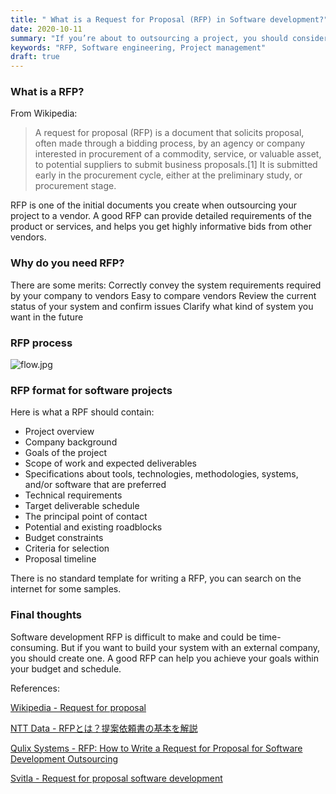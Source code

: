 ```yaml
---
title: " What is a Request for Proposal (RFP) in Software development?"
date: 2020-10-11
summary: "If you’re about to outsourcing a project, you should consider creating a RFP"
keywords: "RFP, Software engineering, Project management"
draft: true
---
```


### What is a RFP?
From Wikipedia:
> A request for proposal (RFP) is a document that solicits proposal, often made through a bidding process, by an agency or company interested in procurement of a commodity, service, or valuable asset, to potential suppliers to submit business proposals.[1] It is submitted early in the procurement cycle, either at the preliminary study, or procurement stage.

RFP is one of the initial documents you create when outsourcing your project to a vendor. A good RFP can provide detailed requirements of the product or services, and helps you get highly informative bids from other vendors.

### Why do you need RFP?
There are some merits:
Correctly convey the system requirements required by your company to vendors
Easy to compare vendors
Review the current status of your system and confirm issues
Clarify what kind of system you want in the future

### RFP process
![flow.jpg](flow.jpg)

### RFP format for software projects
Here is what a RPF should contain:
* Project overview
* Company background
* Goals of the project
* Scope of work and expected deliverables
* Specifications about tools, technologies, methodologies, systems, and/or software that are preferred
* Technical requirements
* Target deliverable schedule
* The principal point of contact
* Potential and existing roadblocks
* Budget constraints
* Criteria for selection
* Proposal timeline

There is no standard template for writing a RFP, you can search on the internet for some samples.

### Final thoughts
Software development RFP is difficult to make and could be time-consuming. But if you want to build your system with an external company, you should create one.
A good RFP can help you achieve your goals within your budget and schedule.


References:

[Wikipedia - Request for proposal](https://en.wikipedia.org/wiki/Request_for_proposal)

[NTT Data - RFPとは？提案依頼書の基本を解説](https://www.nttdata-bizsys.co.jp/column/2019/000599.html)

[Qulix Systems - RFP: How to Write a Request for Proposal for Software Development Outsourcing](https://medium.com/qulix-systems-software-development-and-much-more/rfp-how-to-write-a-request-for-proposal-for-software-development-outsourcing-fec30e5e251b)

[Svitla - Request for proposal software development](https://svitla.com/blog/request-for-proposal-software-development)